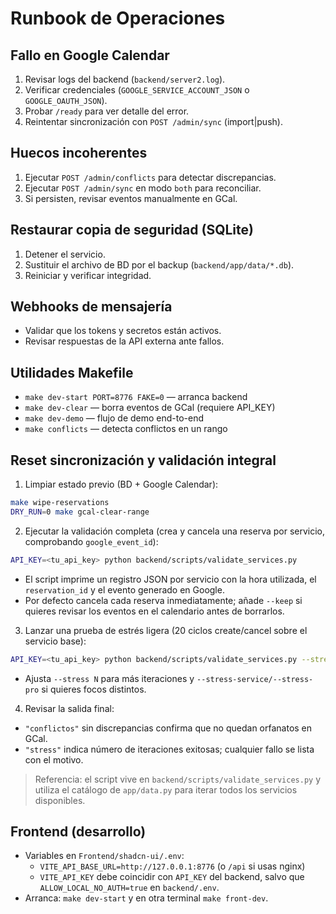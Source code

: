 # Runbook de Operaciones

## Fallo en Google Calendar
1. Revisar logs del backend (`backend/server2.log`).
2. Verificar credenciales (`GOOGLE_SERVICE_ACCOUNT_JSON` o `GOOGLE_OAUTH_JSON`).
3. Probar `/ready` para ver detalle del error.
4. Reintentar sincronización con `POST /admin/sync` (import|push).

## Huecos incoherentes
1. Ejecutar `POST /admin/conflicts` para detectar discrepancias.
2. Ejecutar `POST /admin/sync` en modo `both` para reconciliar.
3. Si persisten, revisar eventos manualmente en GCal.

## Restaurar copia de seguridad (SQLite)
1. Detener el servicio.
2. Sustituir el archivo de BD por el backup (`backend/app/data/*.db`).
3. Reiniciar y verificar integridad.

## Webhooks de mensajería
- Validar que los tokens y secretos están activos.
- Revisar respuestas de la API externa ante fallos.
## Utilidades Makefile
- `make dev-start PORT=8776 FAKE=0` — arranca backend
- `make dev-clear` — borra eventos de GCal (requiere API_KEY)
- `make dev-demo` — flujo de demo end-to-end
- `make conflicts` — detecta conflictos en un rango

## Reset sincronización y validación integral
1. Limpiar estado previo (BD + Google Calendar):
  ```bash
  make wipe-reservations
  DRY_RUN=0 make gcal-clear-range
  ```
2. Ejecutar la validación completa (crea y cancela una reserva por servicio, comprobando `google_event_id`):
  ```bash
  API_KEY=<tu_api_key> python backend/scripts/validate_services.py
  ```
  - El script imprime un registro JSON por servicio con la hora utilizada, el `reservation_id` y el evento generado en Google.
  - Por defecto cancela cada reserva inmediatamente; añade `--keep` si quieres revisar los eventos en el calendario antes de borrarlos.
3. Lanzar una prueba de estrés ligera (20 ciclos create/cancel sobre el servicio base):
  ```bash
  API_KEY=<tu_api_key> python backend/scripts/validate_services.py --stress 20
  ```
  - Ajusta `--stress N` para más iteraciones y `--stress-service/--stress-pro` si quieres focos distintos.
4. Revisar la salida final:
  - `"conflictos"` sin discrepancias confirma que no quedan orfanatos en GCal.
  - `"stress"` indica número de iteraciones exitosas; cualquier fallo se lista con el motivo.

> Referencia: el script vive en `backend/scripts/validate_services.py` y utiliza el catálogo de `app/data.py` para iterar todos los servicios disponibles.

## Frontend (desarrollo)
- Variables en `Frontend/shadcn-ui/.env`:
  - `VITE_API_BASE_URL=http://127.0.0.1:8776` (o `/api` si usas nginx)
  - `VITE_API_KEY` debe coincidir con `API_KEY` del backend, salvo que `ALLOW_LOCAL_NO_AUTH=true` en `backend/.env`.
- Arranca: `make dev-start` y en otra terminal `make front-dev`.
